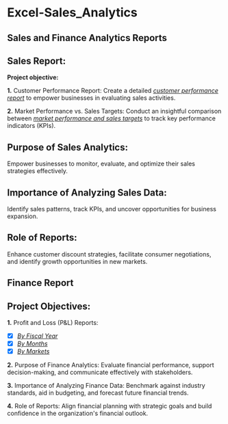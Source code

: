 # Excel-Sales_Analytics
## Sales and Finance Analytics Reports

## Sales Report:
**Project objective:**

**1.** Customer Performance Report: Create a detailed _[customer performance report](https://github.com/neerajdas63/Excel-Sales_Analytics/blob/main/Customer%20Performance%20Report.pdf)_ to empower businesses in evaluating sales activities.

**2.** Market Performance vs. Sales Targets: Conduct an insightful comparison between _[market performance and sales targets](https://github.com/neerajdas63/Excel-Sales_Analytics/blob/main/Market%20Performance%20vs%20Target%20Report.pdf)_ to track key performance indicators (KPIs).

## Purpose of Sales Analytics:
Empower businesses to monitor, evaluate, and optimize their sales strategies effectively.

## Importance of Analyzing Sales Data:
Identify sales patterns, track KPIs, and uncover opportunities for business expansion.

## Role of Reports:
Enhance customer discount strategies, facilitate consumer negotiations, and identify growth opportunities in new markets.

## Finance Report
## Project Objectives:
**1.** Profit and Loss (P&L) Reports:

- [x] _[By Fiscal Year](https://github.com/neerajdas63/Excel-Sales_Analytics/blob/main/P%26L%20Statement%20by%20Fiscal%20Year.pdf)_
- [x] _[By Months](https://github.com/neerajdas63/Excel-Sales_Analytics/blob/main/P%26L%20Statement%20by%20Months.pdf)_
- [x] _[By Markets](https://github.com/neerajdas63/Excel-Sales_Analytics/blob/main/P%26L%20Statement%20by%20Markets.pdf)_

**2.** Purpose of Finance Analytics:
Evaluate financial performance, support decision-making, and communicate effectively with stakeholders.

**3.** Importance of Analyzing Finance Data:
Benchmark against industry standards, aid in budgeting, and forecast future financial trends.

**4.** Role of Reports:
Align financial planning with strategic goals and build confidence in the organization's financial outlook.

